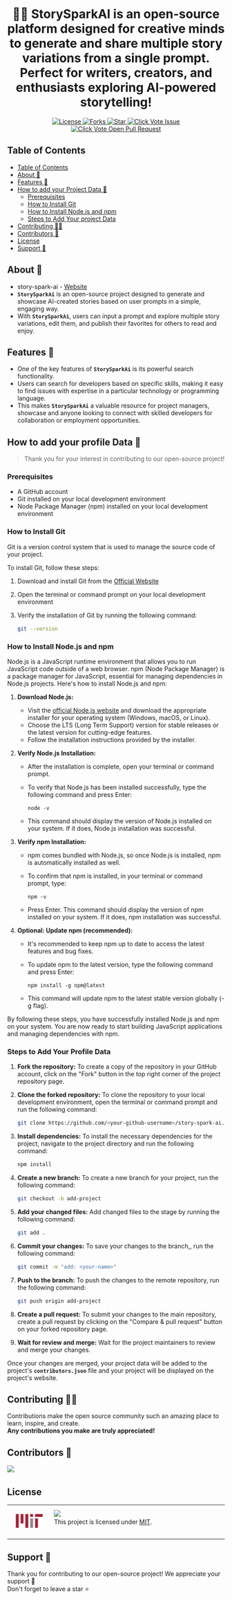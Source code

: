 <div align="center">
<h1>👩‍💻 StorySparkAI is an open-source platform designed for creative minds to generate and share multiple story variations from a single prompt. Perfect for writers, creators, and enthusiasts exploring AI-powered storytelling!</h1>
</div>

<p align="center">
   <a href="https://github.com/ronisarkarexe/story-spark-ai/blob/master/LICENSE" target="blank">
   <img src="https://img.shields.io/github/license/ronisarkarexe/story-spark-ai?style=for-the-badge&logo=appveyor" alt="License" />
   </a>
   <a href="https://github.com/ronisarkarexe/story-spark-ai/fork" target="blank">
   <img src="https://img.shields.io/github/forks/ronisarkarexe/story-spark-ai?style=for-the-badge&logo=appveyor" alt="Forks"/>
   </a>
   <a href="https://github.com/ronisarkarexe/story-spark-ai/stargazers" target="blank">
   <img src="https://img.shields.io/github/stars/ronisarkarexe/story-spark-ai?style=for-the-badge&logo=appveyor" alt="Star"/>
   </a>
   <a href="https://github.com/ronisarkarexe/story-spark-ai/issues" target="blank">
   <img src="https://img.shields.io/github/issues/ronisarkarexe/story-spark-ai.svg?style=for-the-badge&logo=appveyor" alt="Click Vote Issue"/>
   </a>
   <a href="https://github.com/ronisarkarexe/story-spark-ai/pulls" target="blank">
   <img src="https://img.shields.io/github/issues-pr/ronisarkarexe/story-spark-ai.svg?style=for-the-badge&logo=appveyor" alt="Click Vote Open Pull Request"/>
   </a>
</p>

## Table of Contents

- [Table of Contents](#table-of-contents)
- [About 🚀](#about-)
- [Features 💪](#features-)
- [How to add your Project Data 🤔](#how-to-add-your-project-data-)
  - [Prerequisites](#prerequisites)
  - [How to Install Git](#how-to-install-git)
  - [How to Install Node.js and npm](#how-to-install-nodejs-and-npm)
  - [Steps to Add Your project Data](#steps-to-add-your-project-data)
- [Contributing 👨‍💻](#contributing-)
- [Contributors 🤝](#contributors-)
- [License](#license)
- [Support 🙏](#support-)

<a id="about"></a>

## About 🚀

- story-spark-ai - [Website](https://storysparkai.vercel.app/)
- **`StorySparkAi`** is an open-source project designed to generate and showcase AI-created stories based on user prompts in a simple, engaging way.
- With **`StorySparkAi`**, users can input a prompt and explore multiple story variations, edit them, and publish their favorites for others to read and enjoy.

<a id="features"></a>

## Features 💪

- One of the key features of **`StorySparkAi`** is its powerful search functionality.
- Users can search for developers based on specific skills, making it easy to find issues with expertise in a particular technology or programming language.
- This makes **`StorySparkAi`** a valuable resource for project managers, showcase and anyone looking to connect with skilled developers for collaboration or employment opportunities.

<a id="how-to-add-your-profile-data"></a>

## How to add your profile Data 🤔

> Thank you for your interest in contributing to our open-source project! <br>

<a id="prerequisites"></a>

### Prerequisites

- A GitHub account
- Git installed on your local development environment
- Node Package Manager (npm) installed on your local development environment

### How to Install Git

Git is a version control system that is used to manage the source code of your project.

To install Git, follow these steps:

1. Download and install Git from the [Official Website](https://git-scm.com/downloads)
2. Open the terminal or command prompt on your local development environment
3. Verify the installation of Git by running the following command:

   ```bash
   git --version
   ```

### How to Install Node.js and npm

Node.js is a JavaScript runtime environment that allows you to run JavaScript code outside of a web browser. npm (Node Package Manager) is a package manager for JavaScript, essential for managing dependencies in Node.js projects. Here's how to install Node.js and npm:

1. **Download Node.js:**

   - Visit the [official Node.js website](https://nodejs.org/en/download/) and download the appropriate installer for your operating system (Windows, macOS, or Linux).
   - Choose the LTS (Long Term Support) version for stable releases or the latest version for cutting-edge features.
   - Follow the installation instructions provided by the installer.

2. **Verify Node.js Installation:**

   - After the installation is complete, open your terminal or command prompt.
   - To verify that Node.js has been installed successfully, type the following command and press Enter:

     ```
     node -v
     ```

   - This command should display the version of Node.js installed on your system. If it does, Node.js installation was successful.

3. **Verify npm Installation:**

   - npm comes bundled with Node.js, so once Node.js is installed, npm is automatically installed as well.
   - To confirm that npm is installed, in your terminal or command prompt, type:

     ```
     npm -v
     ```

   - Press Enter. This command should display the version of npm installed on your system. If it does, npm installation was successful.

4. **Optional: Update npm (recommended):**

   - It's recommended to keep npm up to date to access the latest features and bug fixes.
   - To update npm to the latest version, type the following command and press Enter:

     ```
     npm install -g npm@latest
     ```

   - This command will update npm to the latest stable version globally (-g flag).

By following these steps, you have successfully installed Node.js and npm on your system. You are now ready to start building JavaScript applications and managing dependencies with npm.

### Steps to Add Your Profile Data

1. **Fork the repository:** To create a copy of the repository in your GitHub account, click on the "Fork" button in the top right corner of the project repository page.
2. **Clone the forked repository:** To clone the repository to your local development environment, open the terminal or command prompt and run the following command:

   ```bash
   git clone https://github.com/<your-github-username>/story-spark-ai.git
   ```

3. **Install dependencies:** To install the necessary dependencies for the project, navigate to the project directory and run the following command:

   ```bash
   npm install
   ```
4. **Create a new branch:** To create a new branch for your project, run the following command:
    ```bash
    git checkout -b add-project
    ```
5. **Add your changed files:** Add changed files to the stage by running the following command:
    ```bash
    git add .
    ```
6. **Commit your changes:** To save your changes to the branch,, run the following command:
    ```bash
    git commit -m "add: <your-name>"
    ```
7. **Push to the branch:** To push the changes to the remote repository, run the following command:
    ```bash
    git push origin add-project
    ```
8. **Create a pull request:** To submit your changes to the main repository, create a pull request by clicking on the "Compare & pull request" button on your forked repository page.
9. **Wait for review and merge:** Wait for the project maintainers to review and merge your changes.

Once your changes are merged, your project data will be added to the project's **`contributors.json`** file and your project will be displayed on the project's website.

<a id="contributing"></a>

## Contributing 👨‍💻

Contributions make the open source community such an amazing place to learn, inspire, and create. <br>
**Any contributions you make are truly appreciated!**

<a id="contributors"></a>

## Contributors 🤝

<a href="https://github.com/ronisarkarexe/story-spark-ai/graphs/contributors">
  <img src="https://contrib.rocks/image?repo=ronisarkarexe/story-spark-ai" />
</a>

<a id="license"></a>

## License

<table>
  <tr>
     <td>
       <p align="center"> <img src="https://github.com/malivinayak/malivinayak/blob/main/LICENSE-Logo/MIT.png?raw=true" width="80%"></img>
    </td>
    <td> 
      <img src="https://img.shields.io/badge/License-MIT-yellow.svg"/> <br> 
         This project is licensed under <a href="./LICENSE">MIT</a>. <img width=2300/>
    </td>
  </tr>
</table>

<a id="support"></a>

## Support 🙏

Thank you for contributing to our open-source project! We appreciate your support 🚀 <br>
Don't forget to leave a star ⭐
